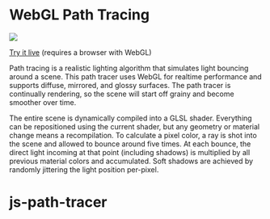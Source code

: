# WebGL Path Tracing

![](http://evanw.github.com/webgl-path-tracing/image.png)

[Try it live](http://madebyevan.com/webgl-path-tracing/) (requires a browser with WebGL)

Path tracing is a realistic lighting algorithm that simulates light bouncing around a scene. This path tracer uses WebGL for realtime performance and supports diffuse, mirrored, and glossy surfaces. The path tracer is continually rendering, so the scene will start off grainy and become smoother over time.

The entire scene is dynamically compiled into a GLSL shader. Everything can be repositioned using the current shader, but any geometry or material change means a recompilation. To calculate a pixel color, a ray is shot into the scene and allowed to bounce around five times. At each bounce, the direct light incoming at that point (including shadows) is multiplied by all previous material colors and accumulated. Soft shadows are achieved by randomly jittering the light position per-pixel.
# js-path-tracer
